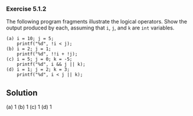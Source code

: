 ### Exercise 5.1.2
The following program fragments illustrate the logical operators. Show the
output produced by each, assuming that `i`, `j`, and `k` are `int` variables.

```
(a) i = 10; j = 5;
    printf("%d", !i < j);
(b) i = 2; j = 1;
    printf("%d", !!i + !j);
(c) i = 5; j = 0; k = -5;
    printf("%d", i && j || k);
(d) i = 1; j = 2; k = 3;
    printf("%d", i < j || k);
```

## Solution
(a) 1
(b) 1
(c) 1
(d) 1
